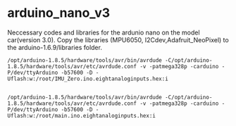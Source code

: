 # arduino_nano_v3
Neccessary codes and libraries for the ardunio nano on the model car(version 3.0).
Copy the libraries (MPU6050, I2Cdev,Adafruit_NeoPixel) to the arduino-1.6.9/libraries folder.

    /opt/arduino-1.8.5/hardware/tools/avr/bin/avrdude -C/opt/arduino-1.8.5/hardware/tools/avr/etc/avrdude.conf -v -patmega328p -carduino -P/dev/ttyArduino -b57600 -D -Uflash:w:/root/IMU_Zero.ino.eightanaloginputs.hex:i


    /opt/arduino-1.8.5/hardware/tools/avr/bin/avrdude -C/opt/arduino-1.8.5/hardware/tools/avr/etc/avrdude.conf -v -patmega328p -carduino -P/dev/ttyArduino -b57600 -D -Uflash:w:/root/main.ino.eightanaloginputs.hex:i

